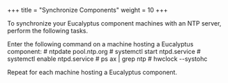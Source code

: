 +++
title = "Synchronize Components"
weight = 10
+++

To synchronize your Eucalyptus component machines with an NTP server, perform the following tasks. 

Enter the following command on a machine hosting a Eucalyptus component: 
    # ntpdate pool.ntp.org
    # systemctl start ntpd.service
    # systemctl enable ntpd.service
    # ps ax | grep ntp
    # hwclock --systohc  

Repeat for each machine hosting a Eucalyptus component. 